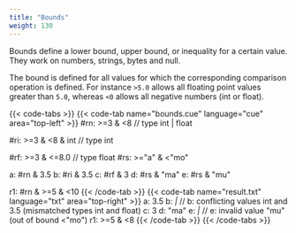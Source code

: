 ```yaml
---
title: "Bounds"
weight: 130
---
```


Bounds define a lower bound, upper bound, or inequality for a certain value.
They work on numbers, strings, bytes and null.

The bound is defined for all values for which the corresponding comparison
operation is defined.
For instance `>5.0` allows all floating point values greater than `5.0`,
whereas `<0` allows all negative numbers (int or float).


{{< code-tabs >}}
{{< code-tab name="bounds.cue" language="cue" area="top-left" >}}
#rn: >=3 & <8 // type int | float

#ri: >=3 & <8 & int // type int

#rf: >=3 & <=8.0 // type float
#rs: >="a" & <"mo"

a: #rn & 3.5
b: #ri & 3.5
c: #rf & 3
d: #rs & "ma"
e: #rs & "mu"

r1: #rn & >=5 & <10
{{< /code-tab >}}
{{< code-tab name="result.txt" language="txt" area="top-right" >}}
a:  3.5
b:  _|_ // b: conflicting values int and 3.5 (mismatched types int and float)
c:  3
d:  "ma"
e:  _|_ // e: invalid value "mu" (out of bound <"mo")
r1: >=5 & <8
{{< /code-tab >}}
{{< /code-tabs >}}
